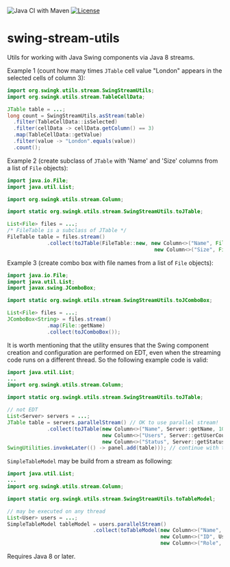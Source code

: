 ![Java CI with Maven](https://github.com/parubok/table-stream-utils/workflows/Java%20CI%20with%20Maven/badge.svg)
[![License](https://img.shields.io/badge/License-Apache%202.0-blue.svg)](https://github.com/parubok/table-stream-utils/blob/master/LICENSE)

# swing-stream-utils
Utils for working with Java Swing components via Java 8 streams.

Example 1 (count how many times `JTable` cell value "London" appears in the selected cells of column 3):
```java
import org.swingk.utils.stream.SwingStreamUtils;
import org.swingk.utils.stream.TableCellData;

JTable table = ...;
long count = SwingStreamUtils.asStream(table)
  .filter(TableCellData::isSelected)
  .filter(cellData -> cellData.getColumn() == 3)
  .map(TableCellData::getValue)
  .filter(value -> "London".equals(value))
  .count();
```

Example 2 (create subclass of `JTable` with 'Name' and 'Size' columns from a list of `File` objects):
```java
import java.io.File;
import java.util.List;

import org.swingk.utils.stream.Column;

import static org.swingk.utils.stream.SwingStreamUtils.toJTable;

List<File> files = ...;
/* FileTable is a subclass of JTable */
FileTable table = files.stream()
             .collect(toJTable(FileTable::new, new Column<>("Name", File::getName, 100, String.class), 
                                                new Column<>("Size", File::length, 70, Long.class));
```

Example 3 (create combo box with file names from a list of `File` objects):
```java
import java.io.File;
import java.util.List;
import javax.swing.JComboBox;

import static org.swingk.utils.stream.SwingStreamUtils.toJComboBox;

List<File> files = ...;
JComboBox<String> = files.stream()
             .map(File::getName)
             .collect(toJComboBox());
```

It is worth mentioning that the utility ensures that the Swing component creation and configuration are performed on EDT, even when the streaming code runs on a different thread. So the following example code is valid:
```java
import java.util.List;
...
import org.swingk.utils.stream.Column;

import static org.swingk.utils.stream.SwingStreamUtils.toJTable;

// not EDT
List<Server> servers = ...;
JTable table = servers.parallelStream() // OK to use parallel stream!
             .collect(toJTable(new Column<>("Name", Server::getName, 100, String.class),
                               new Column<>("Users", Server::getUserCount, 50, Integer.class),
                               new Column<>("Status", Server::getStatus, 200, String.class));
SwingUtilities.invokeLater(() -> panel.add(table))); // continue with the table on EDT
```

`SimpleTableModel` may be build from a stream as following:
```java
import java.util.List;
...
import org.swingk.utils.stream.Column;

import static org.swingk.utils.stream.SwingStreamUtils.toTableModel;

// may be executed on any thread
List<User> users = ...;
SimpleTableModel tableModel = users.parallelStream()
                            .collect(toTableModel(new Column<>("Name", User::getName, 100, String.class),
                                                  new Column<>("ID", User::getID, 50, Long.class),
                                                  new Column<>("Role", User::getRole, 200, String.class));
```

Requires Java 8 or later.
